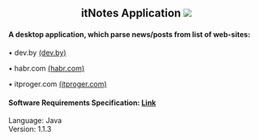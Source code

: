 ## <p align="center">itNotes Application ![](https://github.com/Archeex/itNotes/blob/master/documentation/diagrams/images/itNotesLogo.png)</p>
#### A desktop application, which parse news/posts from list of web-sites:
• dev.by [(dev.by)](https://dev.by)

• habr.com [(habr.com)](https://habr.com)

• itproger.com [(itproger.com)](https://itproger.com)
#### Software Requirements Specification: [Link](https://github.com/Archeex/DevBy-Events-Parser/blob/master/documentation/SRS.md)
Language: Java  
Version: 1.1.3
